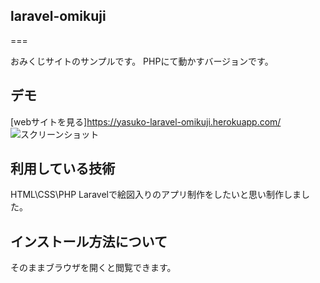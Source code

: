 ## laravel-omikuji

===

おみくじサイトのサンプルです。
PHPにて動かすバージョンです。

## デモ

[webサイトを見る]https://yasuko-laravel-omikuji.herokuapp.com/
![スクリーンショット](https://user-images.githubusercontent.com/84828867/146886747-be9c9d57-7646-4dd3-a71b-215722a2b3de.png)

## 利用している技術
HTML\CSS\PHP
Laravelで絵図入りのアプリ制作をしたいと思い制作しました。


## インストール方法について
そのままブラウザを開くと閲覧できます。


